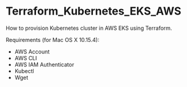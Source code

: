 # Terraform_Kubernetes_EKS_AWS
How to provision Kubernetes cluster in AWS EKS using Terraform.

Requirements (for Mac OS X 10.15.4):
- AWS Account
- AWS CLI
- AWS IAM Authenticator
- Kubectl
- Wget
